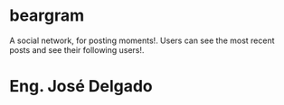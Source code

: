 # beargram
A social network, for posting moments!. Users can see the most recent posts and see their following users!.

# Eng. José Delgado
